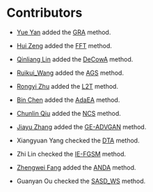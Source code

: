 # Contributors

- [Yue Yan](https://github.com/YAN-0802) added the [GRA](./transferattack/gradient/gra.py) method.

- [Hui Zeng](https://github.com/zengh5) added the [FFT](./transferattack/advanced_objective/fft.py) method.

- [Qinliang Lin](https://github.com/LinQinLiang) added the [DeCowA](./transferattack/input_transformation/decowa.py) method.

- [Ruikui_Wang](https://github.com/lwmming) added the [AGS](./transferattack/model_related/ags.py) method.

- [Rongyi Zhu](https://github.com/RongyiZhu) added the [L2T](./transferattack/input_transformation/l2t.py) method.

- [Bin Chen](https://github.com/CHENBIN99) added the [AdaEA](./transferattack/ensemble/adaea.py) method.

- [Chunlin Qiu](https://github.com/SignedQiu) added the [NCS](./transferattack/gradient/ncs.py) method.

- [Jiayu Zhang](https://github.com/KxPlaug) added the [GE-ADVGAN](./transferattack/generation/ge_advgan.py) method.

- Xiangyuan Yang checked the [DTA](./transferattack/gradient/dta.py) method.

- Zhi Lin checked the [IE-FGSM](./transferattack/gradient/iefgsm.py) method.

- [Zhengwei Fang](https://github.com/jankinf) added the [ANDA](./transferattack/gradient/anda.py) method.

- Guanyan Ou checked the [SASD_WS](./transferattack/model_related/sasd_ws.py) method.
